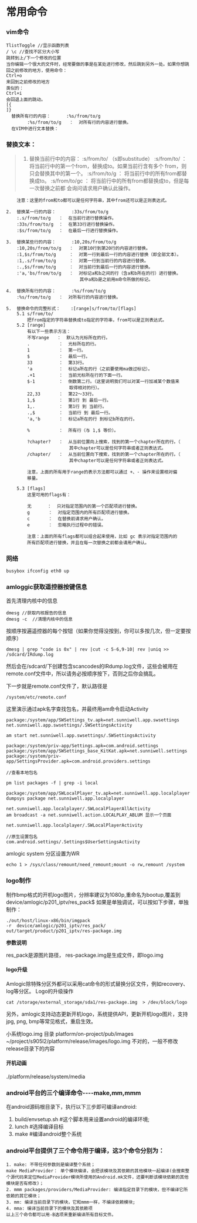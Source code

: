 # 常用命令

### vim命令

```
TlistToggle //显示函数列表
/ \c //查找不区分大小写
跳转到上/下一个修改的位置 
当你编辑一个很大的文件时，经常要做的事是在某处进行修改，然后跳到另外一处。如果你想跳回之前修改的地方，使用命令：
Ctrl+o
来回到之前修改的地方
类似的：
Ctrl+i
会回退上面的跳动。
[{
]}
  替换所有行的内容：      :%s/from/to/g
        :%s/from/to/g   ：  对所有行的内容进行替换。
  在VIM中进行文本替换：
```
### 替换文本：
>    1.  替换当前行中的内容：    :s/from/to/    （s即substitude）
        :s/from/to/     ：  将当前行中的第一个from，替换成to。如果当前行含有多个
                            from，则只会替换其中的第一个。
        :s/from/to/g    ：  将当前行中的所有from都替换成to。
        :s/from/to/gc   ：  将当前行中的所有from都替换成to，但是每一次替换之前都
                            会询问请求用户确认此操作。
 
        注意：这里的from和to都可以是任何字符串，其中from还可以是正则表达式。
 
    2.  替换某一行的内容：      :33s/from/to/g
        :.s/from/to/g   ：  在当前行进行替换操作。
        :33s/from/to/g  ：  在第33行进行替换操作。
        :$s/from/to/g   ：  在最后一行进行替换操作。
 
    3.  替换某些行的内容：      :10,20s/from/to/g
        :10,20s/from/to/g   ：  对第10行到第20行的内容进行替换。
        :1,$s/from/to/g     ：  对第一行到最后一行的内容进行替换（即全部文本）。
        :1,.s/from/to/g     ：  对第一行到当前行的内容进行替换。
        :.,$s/from/to/g     ：  对当前行到最后一行的内容进行替换。
        :'a,'bs/from/to/g   ：  对标记a和b之间的行（含a和b所在的行）进行替换。
                                其中a和b是之前用m命令所做的标记。
 
    4.  替换所有行的内容：      :%s/from/to/g
        :%s/from/to/g   ：  对所有行的内容进行替换。
 
    5.  替换命令的完整形式：    :[range]s/from/to/[flags]
        5.1 s/from/to/
            把from指定的字符串替换成to指定的字符串，from可以是正则表达式。
        5.2 [range]
            有以下一些表示方法：
            不写range   ：  默认为光标所在的行。
            .           ：  光标所在的行。
            1           ：  第一行。
            $           ：  最后一行。
            33          ：  第33行。
            'a          ：  标记a所在的行（之前要使用ma做过标记）。
            .+1         ：  当前光标所在行的下面一行。
            $-1         ：  倒数第二行。（这里说明我们可以对某一行加减某个数值来
                            取得相对的行）。
            22,33       ：  第22～33行。
            1,$         ：  第1行 到 最后一行。
            1,.         ：  第1行 到 当前行。
            .,$         ：  当前行 到 最后一行。
            'a,'b       ：  标记a所在的行 到标记b所在的行。
 
            %           ：  所有行（与 1,$ 等价）。
 
            ?chapter?   ：  从当前位置向上搜索，找到的第一个chapter所在的行。（
                            其中chapter可以是任何字符串或者正则表达式。
            /chapter/   ：  从当前位置向下搜索，找到的第一个chapter所在的行。（
                            其中chapter可以是任何字符串或者正则表达式。
 
            注意，上面的所有用于range的表示方法都可以通过 +、- 操作来设置相对偏
            移量。
 
        5.3 [flags]
            这里可用的flags有：
 
            无      ：  只对指定范围内的第一个匹配项进行替换。
            g       ：  对指定范围内的所有匹配项进行替换。
            c       ：  在替换前请求用户确认。
            e       ：  忽略执行过程中的错误。
 
            注意：上面的所有flags都可以组合起来使用，比如 gc 表示对指定范围内的
            所有匹配项进行替换，并且在每一次替换之前都会请用户确认。
### 网络 

```
busybox ifconfig eth0 up
```
### amloggic获取遥控器按键信息

首先清理内核中的信息

```
dmesg //获取内核报告的信息
dmesg -c  //清理内核中的信息
```
按顺序按遍遥控器的每个按钮（如果你觉得没按到，你可以多按几次，但一定要按顺序） 

```
dmesg | grep "code is 0x" | rev |cut -c 5-6,9-10| rev |uniq >> /sdcard/IRdump.log
```
然后会在/sdcard/下创建包含scancodes的IRdump.log文件，这些会被用在remote.conf文件中，所以请务必按顺序按下，否则之后你会搞乱。

下一步就是remote.conf文件了，默认路径是

```
/system/etc/remote.conf
```

这里演示通过apk名字查找包名，并最终用am命令启动Activity

```
package:/system/app/SWSettings_tv.apk=net.sunniwell.app.swsettings
net.sunniwell.app.swsettings/.SWSettingsActivity

am start net.sunniwell.app.swsettings/.SWSettingsActivity

package:/system/priv-app/Settings.apk=com.android.settings
package:/system/app/SWSettings_base_KitKat.apk=net.sunniwell.settings
package:/system/priv-app/SettingsProvider.apk=com.android.providers.settings
```
```
//查看本地包名

pm list packages -f | grep -i local

package:/system/app/SWLocalPlayer_tv.apk=net.sunniwell.app.localplayer
dumpsys package net.sunniwell.app.localplayer

net.sunniwell.app.localplayer/.SWLocalPlayerAllActivity
am broadcast -a net.sunniwell.action.LOCALPLAY_ABLUM 显示一个页面

net.sunniwell.app.localplayer/.SWLocalPlayerActivity

//原生设置包名
com.android.settings/.Settings$UserSettingsActivity 
```
amlogic system 分区设置为WR

```
echo 1 > /sys/class/remount/need_remount;mount -o rw,remount /system
```

### logo制作

​    制作bmp格式的开机logo图片，分辨率建议为1080p,重命名为bootup,覆盖到device/amlogic/p201_iptv/res_pack$
如果是单独调试，可以按如下步骤，单独制作：

```
./out/host/linux-x86/bin/imgpack
-r  device/amlogic/p201_iptv/res_pack/ 
out/target/product/p201_iptv/res-package.img
```
__参数说明__

res_pack是源图片路径，
res-package.img是生成文件，即logo.img 

#### logo升级
Amlogic除特殊分区外都可以采用cat命令的形式替换分区文件，例如recovery、log等分区。
Logo的升级操作

```
cat /storage/external_storage/sda1/res-package.img  > /dev/block/logo
```


另外，amlogic支持动态更新开机logo，系统提供API，更新开机logo图片，支持jpg, png, bmp等常见格式，重启生效。 

小系统logo.img 目录 platform/on-project/pub/images
~/project/s905l2/platform/release/images/logo.img 不对的，一般不修改release目录下的内容

#### 开机动画
./platform/release/system/media

### android平台的三个编译命令----make,mm,mmm
在android源码根目录下，执行以下三步即可编译android:
1. build/envsetup.sh #这个脚本用来设置android的编译环境;
2. lunch #选择编译目标
3. make #编译android整个系统

### android平台提供了三个命令用于编译，这3个命令分别为：
```
1. make: 不带任何参数则是编译整个系统；
make MediaProvider： 单个模块编译，会把该模块及其依赖的其他模块一起编译(会搜索整个源代码来定位MediaProvider模块所使用的Android.mk文件，还要判断该模块依赖的其他模块是否有修改)；
2. mmm packages/providers/MediaProvider: 编译指定目录下的模块，但不编译它所依赖的其它模块；
3. mm: 编译当前目录下的模块，它和mmm一样，不编译依赖模块;
4. mma: 编译当前目录下的模块及其依赖项
以上三个命令都可以用-B选项来重新编译所有目标文件。
```

